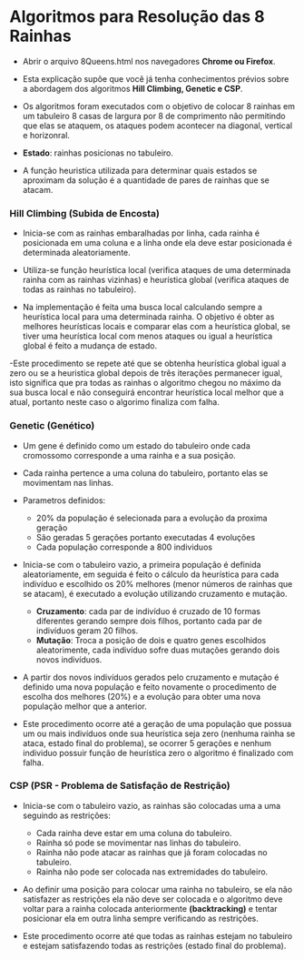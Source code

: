 


# Algoritmos para Resolução das 8 Rainhas

- Abrir o arquivo 8Queens.html nos navegadores **Chrome ou Firefox**.

- Esta explicação supõe que você já tenha conhecimentos prévios sobre a abordagem dos algoritmos **Hill Climbing, Genetic e CSP**.

- Os algoritmos foram executados com o objetivo de colocar 8 rainhas em um tabuleiro 8 casas de largura por 8 de comprimento não permitindo que elas se ataquem, os ataques podem acontecer na diagonal, vertical e horizonral.

- **Estado**: rainhas posicionas no tabuleiro.

- A função heuristica utilizada para determinar quais estados se aproximam da solução é a quantidade de pares de rainhas que se atacam.


### Hill Climbing (Subida de Encosta)

- Inicia-se com as rainhas embaralhadas por linha, cada rainha é posicionada em uma coluna e a linha onde ela deve estar posicionada é determinada aleatoriamente. 

- Utiliza-se função heurística local (verifica ataques de uma determinada rainha com as rainhas vizinhas) e heurística global (verifica ataques de todas as rainhas no tabuleiro).

- Na implementação é feita uma busca local calculando sempre a heurística local para uma determinada rainha. O objetivo é obter as melhores heurísticas locais e comparar elas com a heurística global, se tiver uma heurística local com menos ataques ou igual a heurística global é feito a mudança de estado.

-Este procedimento se repete até que se obtenha heurística global igual a zero ou se a heuristica global depois de três iterações permanecer igual, isto significa que pra todas as rainhas o algoritmo chegou no máximo da sua busca local e não conseguirá encontrar heurística local melhor que a atual, portanto neste caso o algorimo finaliza com falha.

### Genetic (Genético)

- Um gene é definido como um estado do tabuleiro onde cada cromossomo corresponde a uma rainha e a sua posição.

- Cada rainha pertence a uma coluna do tabuleiro, portanto elas se movimentam nas linhas.

- Parametros definidos: 
    - 20% da população é selecionada para a evolução da proxima geração
    - São geradas 5 gerações portanto executadas 4 evoluções
    - Cada população corresponde a 800 individuos

- Inicia-se com o tabuleiro vazio, a primeira população é definida aleatoriamente, em seguida é feito o cálculo da heurística para cada indivíduo e escolhido os 20% melhores (menor números de rainhas que se atacam), é executado a evolução utilizando cruzamento e mutação.
    - **Cruzamento**: cada par de indivíduo é cruzado de 10 formas diferentes gerando sempre dois filhos, portanto cada par de indivíduos geram 20 filhos.
    - **Mutação**: Troca a posição de dois e quatro genes escolhidos aleatorimente, cada indivíduo sofre duas mutações gerando dois novos indivíduos.

- A partir dos novos indivíduos gerados pelo cruzamento e mutação é definido uma nova população e feito novamente o procedimento de escolha dos melhores (20%) e a evolução para obter uma nova população melhor que a anterior.

- Este procedimento ocorre até a geração de uma população que possua um ou mais indivíduos onde sua heurística seja
zero (nenhuma rainha se ataca, estado final do problema), se ocorrer 5 gerações e nenhum individuo possuir função de heurística zero o algoritmo é finalizado com falha.


### CSP (PSR - Problema de Satisfação de Restrição)

- Inicia-se com o tabuleiro vazio, as rainhas são colocadas uma a uma seguindo as restrições:

    - Cada rainha deve estar em uma coluna do tabuleiro.
    - Rainha só pode se movimentar nas linhas do tabuleiro.
    - Rainha não pode atacar as rainhas que já foram colocadas no tabuleiro.
    - Rainha não pode ser colocada nas extremidades do tabuleiro.

- Ao definir uma posição para colocar uma rainha no tabuleiro, se ela não satisfazer as restrições ela não deve ser colocada e o algoritmo deve voltar para a rainha colocada anteriormente **(backtracking)** e tentar posicionar ela em outra linha sempre verificando as restrições.

- Este procedimento ocorre até que todas as rainhas estejam no tabuleiro e estejam satisfazendo todas as restrições (estado final do problema).


